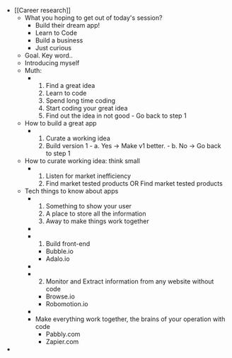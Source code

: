 - [[Career research]]
	- What you hoping to get out of today's session?
		- Build their dream app!
		- Learn to Code
		- Build a business
		- Just curious
	- Goal. Key word..
	- Introducing myself
	- Muth:
		- 1. Find a great idea
		  2. Learn to code
		  3. Spend long time coding
		  4. Start coding your great idea
		  5. Find out the idea in not good - Go back to step 1
	- How to build a great app
		- 1. Curate a working idea
		  2. Build version 1 - a. Yes -> Make v1 better. - b. No -> Go back to step 1
	- How to curate working idea: think small
		- 1. Listen for market inefficiency 
		  2. Find market tested products OR Find market tested products
	- Tech things to know about apps
		- 1. Something to show your user
		  2. A place to store all the information
		  3. Away to make things work together
		-
		- 1. Build front-end
			- Bubble.io
			- Adalo.io
		-
		- 2. Monitor and Extract information from any website without code
			- Browse.io
			- Robomotion.io
		-
		- Make everything work together, the brains of your operation with code
			- Pabbly.com
			- Zapier.com
-